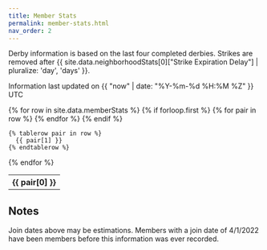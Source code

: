 ```yaml
---
title: Member Stats
permalink: member-stats.html
nav_order: 2
---
```


Derby information is based on the last four completed derbies.  Strikes are removed after {{ site.data.neighborhoodStats[0]["Strike Expiration Delay"] | pluralize: 'day', 'days' }}.

Information last updated on {{ "now" | date: "%Y-%m-%d %H:%M %Z" }} UTC

<table>
  {% for row in site.data.memberStats %}
    {% if forloop.first %}
    <tr>
      {% for pair in row %}
        <th>{{ pair[0] }}</th>
      {% endfor %}
    </tr>
    {% endif %}

    {% tablerow pair in row %}
      {{ pair[1] }}
    {% endtablerow %}
  {% endfor %}
</table>

## Notes

Join dates above may be estimations.  Members with a join date of 4/1/2022 have been members before this information was ever recorded.

